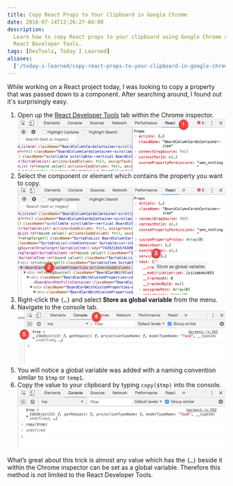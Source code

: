 ```yaml
---
title: Copy React Props to Your Clipboard in Google Chrome
date: 2018-07-14T12:26:27-04:00
description:
  Learn how to copy React props to your clipboard using Google Chrome and the
  React Developer Tools.
tags: [DevTools, Today I Learned]
aliases:
  ['/today-i-learned/copy-react-props-to-your-clipboard-in-google-chrome/']
---
```


While working on a React project today, I was looking to copy a property that
was passed down to a component. After searching around, I found out it's
surprisingly easy.

<!--more-->

1. Open up the
   [React Developer Tools](https://chrome.google.com/webstore/detail/react-developer-tools/fmkadmapgofadopljbjfkapdkoienihi?hl=en)
   tab within the Chrome inspector.
   ![Step one, selecting the React tab within the Google Chrome developer tools](../public/assets/images/posts/copy-variables-in-chrome/step1.png)
1. Select the component or element which contains the property you want to copy.
   ![Step two and three, selecting a component and then right clicking specific indicator](../public/assets/images/posts/copy-variables-in-chrome/step23.png)
1. Right-click the `{…}` and select **Store as global variable** from the menu.
1. Navigate to the console tab.
   ![Step four and five, navigating to the console tab and then taking notice of a new variable.](../public/assets/images/posts/copy-variables-in-chrome/step45.png)
1. You will notice a global variable was added with a naming convention similar
   to `$tmp` or `temp1`.
1. Copy the value to your clipboard by typing `copy($tmp)` into the console.
   ![Step 6, copying the value to your clipboard](../public/assets/images/posts/copy-variables-in-chrome/step6.png)

What’s great about this trick is almost any value which has the `{…}` beside it
within the Chrome inspector can be set as a global variable. Therefore this
method is not limited to the React Developer Tools.
